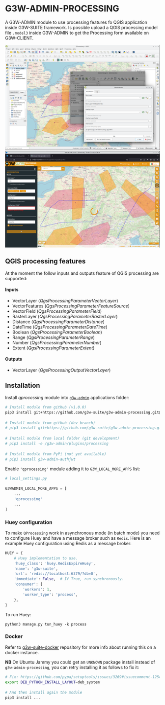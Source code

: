 # G3W-ADMIN-PROCESSING

A G3W-ADMIN module to use processing features fo QGIS application inside G3W-SUITE framework.
Is possible upload a QGIS processing model file `.model3` inside G3W-ADMIN to get the Processing form available 
on G3W-CLIENT.

![QGIS desktop](doc/images/qgis.png)
![G3W-SUITE](doc/images/g3w-suite.png)

## QGIS processing features

At the moment the follow inputs and outputs feature of QGIS processing are supported:

#### Inputs

- VectorLayer (*QgsProcessingParameterVectorLayer*)
- VectorFeatures (*QgsProcessingParameterFeatureSource*)
- VectorField (*QgsProcessingParameterField*)
- RasterLayer (*QgsProcessingParameterRasterLayer*)
- Distance (*QgsProcessingParameterDistance*) 
- DateTime (*QgsProcessingParameterDateTime*) 
- Boolean (*QgsProcessingParameterBoolean*)
- Range (*QgsProcessingParameterRange*) 
- Number (*QgsProcessingParameterNumber*) 
- Extent (*QgsProcessingParameterExtent*)

#### Outputs

- VectorLayer (*QgsProcessingOutputVectorLayer*)



## Installation

Install *qprocessing* module into [`g3w-admin`](https://github.com/g3w-suite/g3w-admin/tree/v.3.6.x/g3w-admin) applications folder:

```sh
# Install module from github (v1.0.0)
pip3 install git+https://github.com/g3w-suite/g3w-admin-processing.git@v1.0.0

# Install module from github (dev branch)
# pip3 install git+https://github.com/g3w-suite/g3w-admin-processing.git@master

# Install module from local folder (git development)
# pip3 install -e /g3w-admin/plugins/processing

# Install module from PyPi (not yet available)
# pip3 install g3w-admin-authjwt
```

Enable `'qprocessing'` module adding it to `G3W_LOCAL_MORE_APPS` list:

```py
# local_settings.py

G3WADMIN_LOCAL_MORE_APPS = [
    ...
    'qprocessing'
    ...
]
```

### Huey configuration
To make `QProcessing` work in asynchronous mode (in batch mode) you need to configure Huey and have a message broker such as `Redis`. Here is an example Huey configuration using Redis as a message broker:

```python
HUEY = {
    # Huey implementation to use.
    'huey_class': 'huey.RedisExpireHuey',
    'name': 'g3w-suite',
    'url': 'redis://localhost:6379/?db=0',
    'immediate': False,  # If True, run synchronously.
    'consumer': {
        'workers': 1,
        'worker_type': 'process',
    },
}
```

To run Huey:
```
python3 manage.py tun_huey -k process
```

### Docker

Refer to [g3w-suite-docker](https://github.com/g3w-suite/g3w-suite-docker) repository for more info about running this on a docker instance.

**NB** On Ubuntu Jammy you could get an `UNKNOWN` package install instead of `g3w-admin-processing`, you can retry installing it as follows to fix it:

```sh
# Fix: https://github.com/pypa/setuptools/issues/3269#issuecomment-1254507377
export DEB_PYTHON_INSTALL_LAYOUT=deb_system

# And then install again the module
pip3 install ...
```